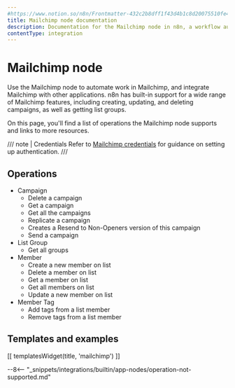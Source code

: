 ```yaml
---
#https://www.notion.so/n8n/Frontmatter-432c2b8dff1f43d4b1c8d20075510fe4
title: Mailchimp node documentation
description: Documentation for the Mailchimp node in n8n, a workflow automation platform. Includes details of operations and configuration, and links to examples and credentials information.
contentType: integration
---
```


# Mailchimp node

Use the Mailchimp node to automate work in Mailchimp, and integrate Mailchimp with other applications. n8n has built-in support for a wide range of Mailchimp features, including creating, updating, and deleting campaigns, as well as getting list groups. 

On this page, you'll find a list of operations the Mailchimp node supports and links to more resources.

/// note | Credentials
Refer to [Mailchimp credentials](/integrations/builtin/credentials/mailchimp/) for guidance on setting up authentication. 
///

## Operations

* Campaign
    * Delete a campaign
    * Get a campaign
    * Get all the campaigns
    * Replicate a campaign
    * Creates a Resend to Non-Openers version of this campaign
    * Send a campaign
* List Group
    * Get all groups
* Member
    * Create a new member on list
    * Delete a member on list
    * Get a member on list
    * Get all members on list
    * Update a new member on list
* Member Tag
    * Add tags from a list member
    * Remove tags from a list member

## Templates and examples

<!-- see https://www.notion.so/n8n/Pull-in-templates-for-the-integrations-pages-37c716837b804d30a33b47475f6e3780 -->
[[ templatesWidget(title, 'mailchimp') ]]

--8<-- "_snippets/integrations/builtin/app-nodes/operation-not-supported.md"
